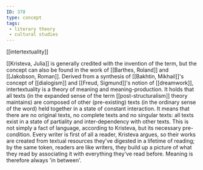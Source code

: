 ```yaml
---
ID: 378
type: concept
tags: 
 - literary theory
 - cultural studies
---
```


[[intertextuality]] 

[[Kristeva, Julia]]  is generally
credited with the invention of the term, but the concept can also be
found in the work of [[Barthes, Roland]] and [[Jakobson, Roman]]. Derived from a
synthesis of [[Bakhtin, Mikhail]]'s concept of
[[dialogism]] and [[Freud, Sigmund]]'s notion of
[[dreamwork]],
intertextuality is a theory of meaning and meaning-production. It holds
that all texts (in the expanded sense of the term
[[post-structuralism]] theory
maintains) are composed of other (pre-existing) texts (in the ordinary
sense of the word) held together in a state of constant interaction. It
means that there are no original texts, no complete texts and no
singular texts: all texts exist in a state of partiality and
inter-dependency with other texts. This is not simply a fact of
language, according to Kristeva, but its necessary pre-condition. Every
writer is first of all a reader, Kristeva argues, so their works are
created from textual resources they've digested in a lifetime of
reading; by the same token, readers are like writers, they build up a
picture of what they read by associating it with everything they've read
before. Meaning is therefore always 'in between'.
